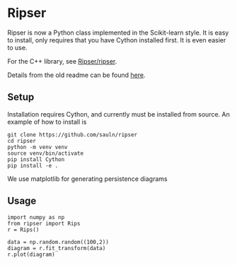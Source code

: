 # Ripser


Ripser is now a Python class implemented in the Scikit-learn style. It is easy to install, only requires that you have Cython installed first. It is even easier to use.

For the C++ library, see [Ripser/ripser](https://github.com/Ripser/ripser/releases/latest).

Details from the old readme can be found [here](docs/README.md).

## Setup

Installation requires Cython, and currently must be installed from source. An example of how to install is
```
git clone https://github.com/sauln/ripser
cd ripser
python -m venv venv
source venv/bin/activate
pip install Cython
pip install -e .
```

We use matplotlib for generating persistence diagrams


## Usage

```
import numpy as np
from ripser import Rips
r = Rips()

data = np.random.random((100,2))
diagram = r.fit_transform(data)
r.plot(diagram)
```

